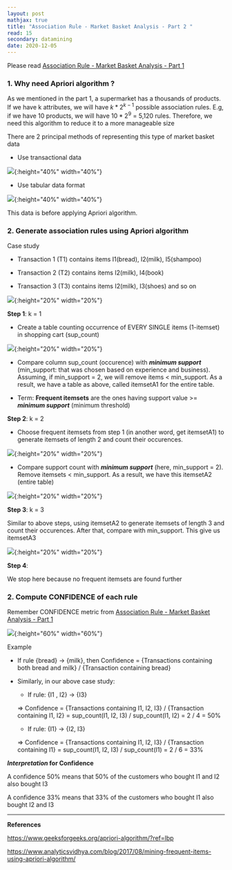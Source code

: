 ```yaml
---
layout: post
mathjax: true
title: "Association Rule - Market Basket Analysis - Part 2 "
read: 15
secondary: datamining
date: 2020-12-05
---
```

Please read [Association Rule - Market Basket Analysis - Part 1](https://lytranp.github.io/notes/Association-Rule)

### 1. Why need Apriori algorithm ?

As we mentioned in the part 1, a supermarket has a thousands of products. If we have k attributes, we will have $k*2^{k-1}$ possible association rules. E.g, if we have 10 products, we will have $10*2^9$ = 5,120 rules. Therefore, we need this algorithm to reduce it to a more manageable size

There are 2 principal methods of representing this type of market basket data

- Use transactional data

![](association-rule-2-1.png){:height="40%" width="40%"}

- Use tabular data format 

![](association-rule-2-2.png){:height="40%" width="40%"}

This data is before applying Apriori algorithm.

### 2. Generate association rules using Apriori algorithm

Case study 

+ Transaction 1 (T1) contains items I1(bread), I2(milk), I5(shampoo)
  
+ Transaction 2 (T2) contains items I2(milk), I4(book)
  
+ Transaction 3 (T3) contains items I2(milk), I3(shoes) and so on

![](association-rule-2-3.png){:height="20%" width="20%"}

**Step 1**: k = 1

- Create a table counting occurrence of EVERY SINGLE items (1-itemset) in shopping cart (sup_count)

![](association-rule-2-4.png){:height="20%" width="20%"}

- Compare column sup_count (occurence) with ***minimum support*** (min_support: that was chosen based on experience and business). Assuming, if min_support = 2, we will remove items < min_support. As a result, we have a table as above, called itemsetA1 for the entire table.  

- Term: **Frequent itemsets** are the ones having support value >= ***minimum support*** (minimum threshold)

**Step 2**: k = 2

- Choose frequent itemsets from step 1 (in another word, get itemsetA1) to generate itemsets of length 2 and count their occurences. 

![](association-rule-2-5.png){:height="20%" width="20%"}

- Compare support count with ***minimum support*** (here, min_support = 2). Remove itemsets < min_support. As a result, we have this itemsetA2 (entire table)

![](association-rule-2-6.png){:height="20%" width="20%"}

**Step 3**: k = 3

Similar to above steps, using itemsetA2 to generate itemsets of length 3 and count their occurences. After that, compare with min_support. This give us itemsetA3

![](association-rule-2-7.png){:height="20%" width="20%"}

**Step 4**:

We stop here because no frequent itemsets are found further

### 2. Compute CONFIDENCE of each rule

Remember CONFIDENCE metric from [Association Rule - Market Basket Analysis - Part 1](https://lytranp.github.io/notes/Association-Rule)

![](/sources/association-rule3.png){:height="60%" width="60%"}

Example

- If rule {bread} -> {milk}, then Confidence = {Transactions containing both bread and milk} / {Transaction containing bread}

- Similarly, in our above case study: 
  
  + If rule: {I1 , I2} -> {I3}
  
  => Confidence = {Transactions containing I1, I2, I3} / {Transaction containing I1, I2} = sup_count(I1, I2, I3) / sup_count(I1, I2) = 2 / 4 = 50%

  + If rule: {I1} -> {I2, I3}

  => Confidence = {Transactions containing I1, I2, I3} / {Transaction containing I1} = sup_count(I1, I2, I3) / sup_count(I1) = 2 / 6 = 33%

 ***Interpretation* for Confidence**

 A confidence 50% means that 50% of the customers who bought I1 and I2 also bought I3

 A confidence 33% means that 33% of the customers who bought I1 also bought I2 and I3

---------------------------------
**References**

https://www.geeksforgeeks.org/apriori-algorithm/?ref=lbp

https://www.analyticsvidhya.com/blog/2017/08/mining-frequent-items-using-apriori-algorithm/
